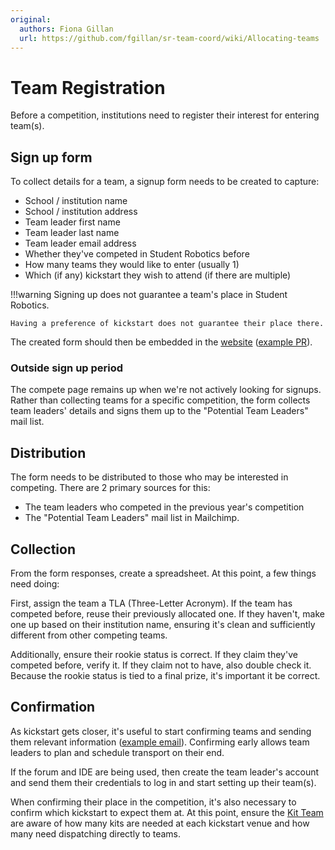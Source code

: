 ```yaml
---
original:
  authors: Fiona Gillan
  url: https://github.com/fgillan/sr-team-coord/wiki/Allocating-teams
---
```


# Team Registration

Before a competition, institutions need to register their interest for entering team(s).

## Sign up form

To collect details for a team, a signup form needs to be created to capture:

- School / institution name
- School / institution address
- Team leader first name
- Team leader last name
- Team leader email address
- Whether they've competed in Student Robotics before
- How many teams they would like to enter (usually 1)
- Which (if any) kickstart they wish to attend (if there are multiple)

!!!warning
    Signing up does not guarantee a team's place in Student Robotics.

    Having a preference of kickstart does not guarantee their place there.

The created form should then be embedded in the [website](https://studentrobotics.org/compete/) ([example PR](https://github.com/srobo/website/pull/230)).

### Outside sign up period

The compete page remains up when we're not actively looking for signups. Rather than collecting teams for a specific competition, the form collects team leaders' details and signs them up to the "Potential Team Leaders" mail list.

## Distribution

The form needs to be distributed to those who may be interested in competing. There are 2 primary sources for this:

- The team leaders who competed in the previous year's competition
- The "Potential Team Leaders" mail list in Mailchimp.

## Collection

From the form responses, create a spreadsheet. At this point, a few things need doing:

First, assign the team a TLA (Three-Letter Acronym). If the team has competed before, reuse their previously allocated one. If they haven't, make one up based on their institution name, ensuring it's clean and sufficiently different from other competing teams.

Additionally, ensure their rookie status is correct. If they claim they've competed before, verify it. If they claim not to have, also double check it. Because the rookie status is tied to a final prize, it's important it be correct.

## Confirmation

As kickstart gets closer, it's useful to start confirming teams and sending them relevant information ([example email](https://github.com/srobo/team-emails/blob/master/SR2019/2018-10-10-place-confirmation.md)). Confirming early allows team leaders to plan and schedule transport on their end.

If the forum and IDE are being used, then create the team leader's account and send them their credentials to log in and start setting up their team(s).

When confirming their place in the competition, it's also necessary to confirm which kickstart to expect them at. At this point, ensure the [Kit Team](https://studentrobotics.org/kitbook/kit-team/logistics/kit-transport/) are aware of how many kits are needed at each kickstart venue and how many need dispatching directly to teams.
